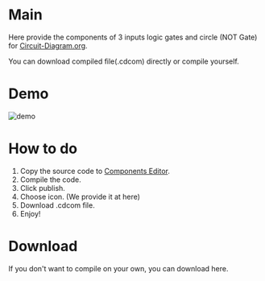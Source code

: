 # Main
Here provide the components of 3 inputs logic gates and circle (NOT Gate) for [Circuit-Diagram.org](https://www.circuit-diagram.org/).

You can download compiled file(.cdcom) directly or compile yourself.

# Demo
![demo](https://i.imgur.com/K1UWSxy.png)

# How to do
1. Copy the source code to [Components Editor](https://componenteditor.com).
2. Compile the code.
3. Click publish.
4. Choose icon. (We provide it at here)
5. Download .cdcom file.
6. Enjoy!

# Download
If you don't want to compile on your own, you can download here.